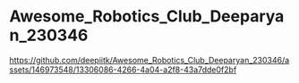 # Awesome_Robotics_Club_Deeparyan_230346

https://github.com/deepiitk/Awesome_Robotics_Club_Deeparyan_230346/assets/146973548/13306086-4266-4a04-a2f8-43a7dde0f2bf
